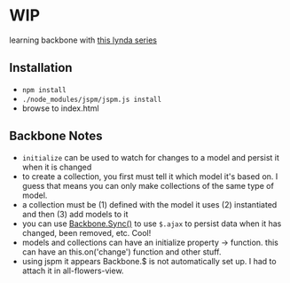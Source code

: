 # WIP

learning backbone with [this lynda series](http://www.lynda.com/Backbonejs-tutorials/Watching-model-changes/163089/177152-4.html)

## Installation
* `npm install`
* `./node_modules/jspm/jspm.js install`
* browse to index.html

## Backbone Notes

* `initialize` can be used to watch for changes to a model and persist it when it is changed
* to create a collection, you first must tell it which model it's based on. I guess that means you can only make collections of the same type of model.
* a collection must be (1) defined with the model it uses (2) instantiated and then (3) add models to it
* you can use [Backbone.Sync()](http://backbonejs.org/#Sync) to use `$.ajax` to persist data when it has changed, been removed, etc. Cool!
* models and collections can have an initialize property -> function. this can have an this.on('change') function and other stuff.
* using jspm it appears Backbone.$ is not automatically set up. I had to attach it in all-flowers-view.

